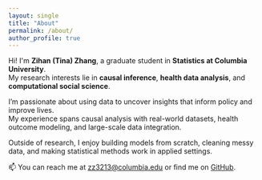 ```yaml
---
layout: single
title: "About"
permalink: /about/
author_profile: true
---
```


Hi! I'm **Zihan (Tina) Zhang**, a graduate student in **Statistics at Columbia University**.  
My research interests lie in **causal inference**, **health data analysis**, and **computational social science**.

I’m passionate about using data to uncover insights that inform policy and improve lives.  
My experience spans causal analysis with real-world datasets, health outcome modeling, and large-scale data integration.

Outside of research, I enjoy building models from scratch, cleaning messy data, and making statistical methods work in applied settings.

📫 You can reach me at [zz3213@columbia.edu](mailto:zz3213@columbia.edu) or find me on [GitHub](https://github.com/tinazhangzh).
